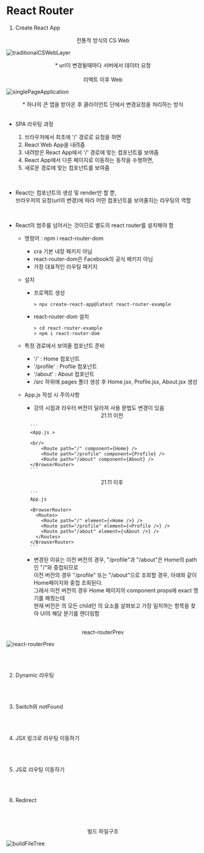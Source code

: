 <h1>React Router</h1>

1. Create React App
<center>전통적 방식의 CS Web</center>

![traditionalCSWebLayer](../img/traditionalCSWebLayer.png)

<center>* url이 변경될때마다 서버에서 데이터 요청</center>
<br/>

<center>리액트 이후 Web</center>

![singlePageApplication](../img/singlePageApplication.png)

<center>* 하나의 큰 앱을 받아온 후 클라이언트 단에서 변경요청을 처리하는 방식</center> <br/>

- SPA 라우팅 과정

  1. 브라우저에서 최초에 '/' 경로로 요청을 하면
  2. React Web App을 내려줌
  3. 내려받은 React App에서 '/' 경로에 맞는 컴포넌트를 보여줌
  4. React App에서 다른 페이지로 이동하는 동작을 수행하면,
  5. 새로운 경로에 맞는 컴포넌트를 보여줌

<br/>

- React는 컴포넌트의 생성 및 render만 할 뿐,<br/>
  브라우저의 요청(url의 변경)에 따라 어떤 컴포넌트를 보여줄지는 라우팅의 역할

<br/>

- React의 범주를 넘어서는 것이므로 별도의 react router를 설치해야 함

  - 명령어 : npm i react-router-dom

    - cra 기본 내장 패키지 아님
    - react-router-dom은 Facebook의 공식 패키지 아님
    - 가장 대표적인 라우팅 패키지

  - 설치
    - 프로젝트 생성
      ```
      > npx create-react-app@latest react-router-example
      ```
    - react-router-dom 설치
      ```
      > cd react-router-example
      > npm i react-router-dom
      ```
  - 특정 경로에서 보여줄 컴포넌트 준비
    - '/' : Home 컴포넌트
    - '/profile' : Profile 컴포넌트
    - '/about' : About 컴포넌트
    - /src 하위에 pages 폴더 생성 후 Home.jsx, Profile.jsx, About.jsx 생성
  - App.js 작성 시 주의사항

    - 강의 시점과 라우터 버전이 달라져 사용 문법도 변경이 있음<br/>

    <center>21.11 이전</center>

          ```
          <App.js >

          <br/>
              <Route path="/" component={Home} />
              <Route path="/profile" component={Profile} />
              <Route path="/about" component={About} />
          </BrowserRouter>
          ```

    <center>21.11 이후</center>

          ```
          App.js

          <BrowserRouter>
            <Routes>
              <Route path="/" element={<Home />} />
              <Route path="/profile" element={<Profile />} />
              <Route path="/about" element={<About />} />
            </Routes>
          </BrowserRouter>
          ```

    - 변경된 이유는 이전 버전의 경우, "/profile"과 "/about"은 Home의 path인 "/"와 중첩되므로<br/>
      이전 버전의 경우 "/profile" 또는 "/about"으로 조회할 경우, 아래와 같이 Home페이지와 중첩 조회된다.<br/>
      그래서 이전 버전의 경우 Home 페이지의 component props에 exact 명기를 해줬는데<br/>
      현재 버전은 <Routes>의 모든 child인 <Route>의 요소를 살펴보고 가장 일치하는 항목을 찾아 UI의 해당 분기를 렌더링함

<br/>

<center>react-routerPrev</center>

![react-routerPrev](../img/react-routerPrev.png)

<br/><br/>

2. Dynamic 라우팅

<br/><br/>

3. Switch와 notFound

<br/><br/>

4. JSX 링크로 라우팅 이동하기

<br/><br/>

5. JS로 라우팅 이동하기

<br/><br/>

6. Redirect

<br/><br/>

<center>빌드 파일구조</center>

![buildFileTree](../img/buildFileTree.png)
